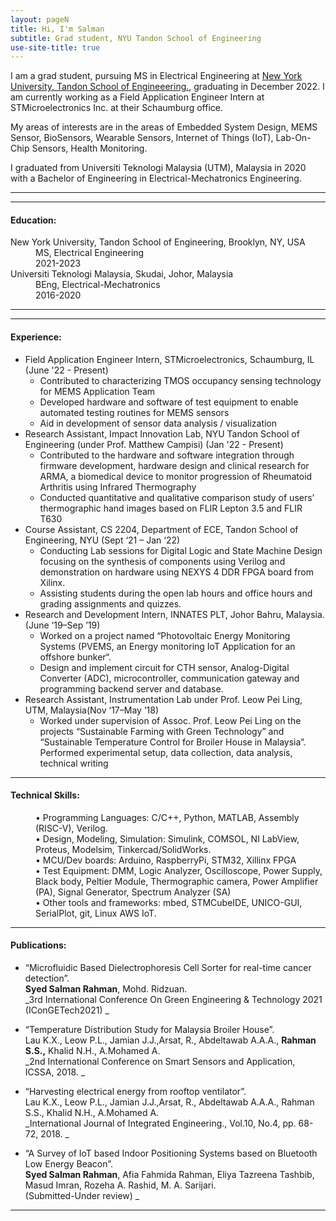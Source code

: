 ```yaml
---
layout: pageN
title: Hi, I'm Salman
subtitle: Grad student, NYU Tandon School of Engineering
use-site-title: true
---
```



I am a grad student, pursuing MS in Electrical Engineering at [New York University, Tandon School of Engineeering.](https://engineering.nyu.edu/), graduating in December 2022. I am currently working as a Field Application Engineer Intern at STMicroelectronics Inc. at their Schaumburg office.

My areas of interests are in the areas of Embedded System Design, MEMS Sensor, BioSensors, Wearable Sensors, Internet of Things (IoT), Lab-On-Chip Sensors, Health Monitoring.  

I graduated from Universiti Teknologi Malaysia (UTM), Malaysia in 2020 with a Bachelor of Engineering in Electrical-Mechatronics Engineering.  

* * *

* * *

#### Education:

<dl>
  <dt>New York University, Tandon School of Engineering, Brooklyn, NY, USA</dt>
  <dd>MS, Electrical Engineering</dd>
  <dd>2021-2023</dd>
  
  <dt>Universiti Teknologi Malaysia, Skudai, Johor, Malaysia</dt>
  <dd>BEng, Electrical-Mechatronics </dd>
  <dd>2016-2020</dd>
</dl>

* * *

* * *

#### Experience:

<ul>
  <li>Field Application Engineer Intern, STMicroelectronics, Schaumburg, IL (June '22 - Present)
    <ul>
      <li>Contributed to characterizing TMOS occupancy sensing technology for MEMS Application Team</li>
      <li>Developed hardware and software of test equipment to enable automated testing routines for MEMS sensors</li>
      <li> Aid in development of sensor data analysis / visualization</li>
    </ul>
   </li>
  
  <li>Research Assistant, Impact Innovation Lab, NYU Tandon School of Engineering (under Prof. Matthew Campisi) (Jan '22 - Present)
      <ul>
          <li>Contributed to the hardware and software integration through firmware development, hardware design and clinical research for ARMA, a            biomedical device to monitor progression of Rheumatoid Arthritis using Infrared Thermography</li>
          <li>Conducted quantitative and qualitative comparison study of users’ thermographic hand images based on
           FLIR Lepton 3.5 and FLIR T630</li>
      </ul>
  </li>
  
  <li>Course Assistant, CS 2204, Department of ECE, Tandon School of Engineering, NYU (Sept ‘21 – Jan ‘22)
      <ul>
          <li> Conducting Lab sessions for Digital Logic and State Machine Design focusing on the synthesis of components
                using Verilog and demonstration on hardware using NEXYS 4 DDR FPGA board from Xilinx.</li>
          <li>Assisting students during the open lab hours and office hours and grading assignments and quizzes. </li>
      </ul>
   </li>


  <li>Research and Development Intern, INNATES PLT, Johor Bahru, Malaysia. (June ‘19–Sep ’19)
          <ul>
              <li>
                Worked on a project named “Photovoltaic Energy Monitoring Systems (PVEMS, an Energy monitoring IoT Application for an offshore bunker“.               </li>
              <li> 
                Design and implement circuit for CTH sensor, Analog-Digital Converter (ADC), microcontroller,
                communication gateway and programming backend server and database.
              </li>
          </ul>
   </li>

<li> Research Assistant, Instrumentation Lab under Prof. Leow Pei Ling, UTM, Malaysia(Nov ‘17–May ’18)
  <ul>
      <li>
      Worked under supervision of Assoc. Prof. Leow Pei Ling on the projects “Sustainable Farming with Green
      Technology” and “Sustainable Temperature Control for Broiler House in Malaysia”.
      Performed experimental setup, data collection, data analysis, technical writing
      </li>
   </ul>
</li>

</ul>

***

#### Technical Skills:

<dl>
  <dd>
• Programming Languages: C/C++, Python, MATLAB, Assembly (RISC-V), Verilog.
  </dd>
   <dd>
• Design, Modeling, Simulation: Simulink, COMSOL, NI LabView, Proteus, Modelsim,
Tinkercad/SolidWorks.</dd>
   <dd>
• MCU/Dev boards: Arduino, RaspberryPi, STM32, Xillinx FPGA</dd>
   <dd>
• Test Equipment: DMM, Logic Analyzer, Oscilloscope, Power Supply, Black body, Peltier Module,
Thermographic camera, Power Amplifier (PA), Signal Generator, Spectrum Analyzer (SA)</dd>
   <dd>
• Other tools and frameworks: mbed, STMCubeIDE, UNICO-GUI, SerialPlot, git, Linux AWS IoT.</dd>
  </dl>
  
* * *

#### Publications:

* “Microfluidic Based Dielectrophoresis Cell Sorter for real-time cancer detection”.  
**Syed Salman Rahman**, Mohd. Ridzuan.  
_3rd International Conference On Green Engineering & Technology 2021 (IConGETech2021)
\_ 


* “Temperature Distribution Study for Malaysia Broiler House”.  
Lau K.X., Leow P.L., Jamian J.J.,Arsat, R., Abdeltawab A.A.A., **Rahman S.S.,** Khalid N.H., A.Mohamed A.  
_2nd International Conference on Smart Sensors and Application, ICSSA, 2018.
\_  

* “Harvesting electrical energy from rooftop ventilator”.  
Lau K.X., Leow P.L., Jamian J.J.,Arsat, R., Abdeltawab A.A.A., Rahman S.S., Khalid N.H., A.Mohamed A.  
_International Journal of Integrated Engineering., Vol.10, No.4, pp. 68-72, 2018.
\_  

* “A Survey of IoT based Indoor Positioning Systems based on Bluetooth Low Energy Beacon”.  
**Syed Salman Rahman**, Afia Fahmida Rahman, Eliya Tazreena Tashbib, Masud Imran, Rozeha A. Rashid, M. A. Sarijari.  
(Submitted-Under review)
\_  

* * *

